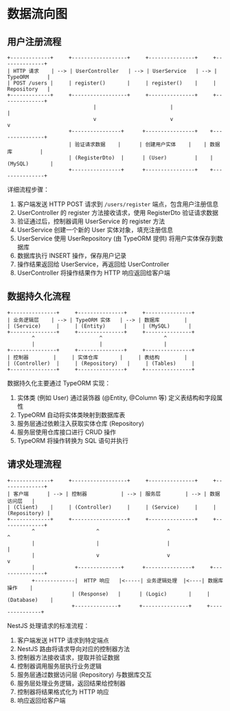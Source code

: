# 数据流向图

## 用户注册流程

```
+-------------+     +------------------+     +---------------+     +--------------+
| HTTP 请求    | --> | UserController   | --> | UserService   | --> | TypeORM      |
| POST /users |     | register()       |     | register()    |     | Repository   |
+-------------+     +------------------+     +---------------+     +--------------+
                            |                        |                    |
                            v                        v                    v
                    +----------------+      +----------------+    +---------------+
                    | 验证请求数据    |      | 创建用户实体    |    | 数据库         |
                    | (RegisterDto)  |      | (User)         |    | (MySQL)       |
                    +----------------+      +----------------+    +---------------+
```

详细流程步骤：

1. 客户端发送 HTTP POST 请求到 `/users/register` 端点，包含用户注册信息
2. UserController 的 register 方法接收请求，使用 RegisterDto 验证请求数据
3. 验证通过后，控制器调用 UserService 的 register 方法
4. UserService 创建一个新的 User 实体对象，填充注册信息
5. UserService 使用 UserRepository (由 TypeORM 提供) 将用户实体保存到数据库
6. 数据库执行 INSERT 操作，保存用户记录
7. 操作结果返回给 UserService，再返回给 UserController
8. UserController 将操作结果作为 HTTP 响应返回给客户端

## 数据持久化流程

```
+---------------+     +---------------+     +---------------+
| 业务逻辑层    | --> | TypeORM 实体   | --> | 数据库        |
| (Service)     |     | (Entity)      |     | (MySQL)      |
+---------------+     +---------------+     +---------------+
        ^                     ^                    ^
        |                     |                    |
+---------------+     +---------------+     +---------------+
| 控制器        |     | 实体仓库       |     | 表结构        |
| (Controller)  |     | (Repository)   |     | (Tables)     |
+---------------+     +---------------+     +---------------+
```

数据持久化主要通过 TypeORM 实现：

1. 实体类 (例如 User) 通过装饰器 (@Entity, @Column 等) 定义表结构和字段属性
2. TypeORM 自动将实体类映射到数据库表
3. 服务层通过依赖注入获取实体仓库 (Repository)
4. 服务层使用仓库接口进行 CRUD 操作
5. TypeORM 将操作转换为 SQL 语句并执行

## 请求处理流程

```
+-------------+     +------------------+     +---------------+     +--------------+
| 客户端      | --> | 控制器           | --> | 服务层        | --> | 数据访问层   |
| (Client)    |     | (Controller)     |     | (Service)     |     | (Repository) |
+-------------+     +------------------+     +---------------+     +--------------+
        ^                    ^                      ^                     ^
        |                    |                      |                     |
        |                    v                      v                     v
        |             +--------------+      +---------------+     +---------------+
        +-------------|  HTTP 响应   |<-----| 业务逻辑处理  |<----| 数据库操作    |
                     | (Response)   |      | (Logic)       |     | (Database)    |
                     +--------------+      +---------------+     +---------------+
```

NestJS 处理请求的标准流程：

1. 客户端发送 HTTP 请求到特定端点
2. NestJS 路由将请求导向对应的控制器方法
3. 控制器方法接收请求，提取并验证数据
4. 控制器调用服务层执行业务逻辑
5. 服务层通过数据访问层 (Repository) 与数据库交互
6. 服务层处理业务逻辑，返回结果给控制器
7. 控制器将结果格式化为 HTTP 响应
8. 响应返回给客户端 